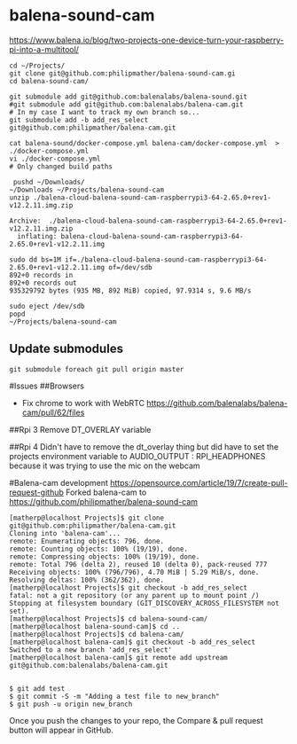# balena-sound-cam
https://www.balena.io/blog/two-projects-one-device-turn-your-raspberry-pi-into-a-multitool/

```
cd ~/Projects/
git clone git@github.com:philipmather/balena-sound-cam.gi
cd balena-sound-cam/

git submodule add git@github.com:balenalabs/balena-sound.git
#git submodule add git@github.com:balenalabs/balena-cam.git
# In my case I want to track my own branch so...
git submodule add -b add_res_select git@github.com:philipmather/balena-cam.git

cat balena-sound/docker-compose.yml balena-cam/docker-compose.yml  > ./docker-compose.yml
vi ./docker-compose.yml
# Only changed build paths

 pushd ~/Downloads/
~/Downloads ~/Projects/balena-sound-cam
unzip ./balena-cloud-balena-sound-cam-raspberrypi3-64-2.65.0+rev1-v12.2.11.img.zip 

Archive:  ./balena-cloud-balena-sound-cam-raspberrypi3-64-2.65.0+rev1-v12.2.11.img.zip
  inflating: balena-cloud-balena-sound-cam-raspberrypi3-64-2.65.0+rev1-v12.2.11.img  

sudo dd bs=1M if=./balena-cloud-balena-sound-cam-raspberrypi3-64-2.65.0+rev1-v12.2.11.img of=/dev/sdb
892+0 records in
892+0 records out
935329792 bytes (935 MB, 892 MiB) copied, 97.9314 s, 9.6 MB/s

sudo eject /dev/sdb
popd
~/Projects/balena-sound-cam
```

## Update submodules
```
git submodule foreach git pull origin master
```


#Issues
##Browsers
* Fix chrome to work with WebRTC https://github.com/balenalabs/balena-cam/pull/62/files

##Rpi 3
Remove DT_OVERLAY variable

##Rpi 4
Didn't have to remove the dt_overlay thing but did have to set the projects environment variable to AUDIO_OUTPUT : RPI_HEADPHONES because it was trying to use the mic on the webcam

#Balena-cam development
https://opensource.com/article/19/7/create-pull-request-github
Forked balena-cam to https://github.com/philipmather/balena-sound-cam
```
[matherp@localhost Projects]$ git clone git@github.com:philipmather/balena-cam.git
Cloning into 'balena-cam'...
remote: Enumerating objects: 796, done.
remote: Counting objects: 100% (19/19), done.
remote: Compressing objects: 100% (19/19), done.
remote: Total 796 (delta 2), reused 10 (delta 0), pack-reused 777
Receiving objects: 100% (796/796), 4.70 MiB | 5.29 MiB/s, done.
Resolving deltas: 100% (362/362), done.
[matherp@localhost Projects]$ git checkout -b add_res_select
fatal: not a git repository (or any parent up to mount point /)
Stopping at filesystem boundary (GIT_DISCOVERY_ACROSS_FILESYSTEM not set).
[matherp@localhost Projects]$ cd balena-sound-cam/
[matherp@localhost balena-sound-cam]$ cd ..
[matherp@localhost Projects]$ cd balena-cam/
[matherp@localhost balena-cam]$ git checkout -b add_res_select
Switched to a new branch 'add_res_select'
[matherp@localhost balena-cam]$ git remote add upstream git@github.com:balenalabs/balena-cam.git


$ git add test
$ git commit -S -m "Adding a test file to new_branch"
$ git push -u origin new_branch
```
Once you push the changes to your repo, the Compare & pull request button will appear in GitHub.



